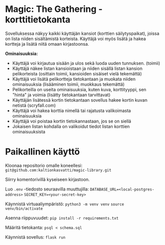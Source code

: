 # Magic: The Gathering -korttitietokanta

Sovelluksessa näkyy kaikki käyttäjän kansiot (korttien säilytyspaikat),
joissa on lista niiden sisältämistä korteista. Käyttäjä voi myös lisätä ja 
hakea kortteja ja lisätä niitä omaan kirjastoonsa.

**Ominaisuuksia:**

- Käyttäjä voi kirjautua sisään ja ulos sekä luoda uuden tunnuksen. (toimii)
- Käyttäjä näkee listan kansioistaan ja niiden sisällä listan kansion pelikorteista (osittain toimii, kansioiden sisäiset vielä tekemättä)
- Käyttäjä voi lisätä pelikortteja tietokantaan ja muokata niiden ominaisuuksia (lisääminen toimii, muokkaus tekemättä)
- Pelikorteilla on useita ominaisuuksia, kuten kuva, korttityyppi, sen "hinta" ja voimia (lisätty tietokantaan tarvittavat)
- Käyttäjän lisätessä kortin tietokantaan sovellus hakee kortin kuvan netistä (scryfall.com)
- Käyttäjä voi hakea korttia nimellä tai rajatusta valikoimasta ominaisuuksia
- Käyttäjä voi poistaa kortin tietokannastaan, jos se on siellä
- Jokaisen listan kohdalla on valikoidut tiedot listan korttien ominaisuuksista


# Paikallinen käyttö

Kloonaa repositorio omalle koneellesi:
`git@github.com:kaltionkasvatti/magic-library.git`

Siirry komentorivillä kyseiseen kirjastoon.

Luo `.env` -tiedosto seuraavilla muuttujilla:
`DATABASE_URL=<local-postgres-address>`
`SECRET_KEY=<your-secret-key>`

Käynnistä virtuaaliympäristö:
`python3 -m venv venv`
`source venv/bin/activate`

Asenna riippuvuudet:
`pip install -r requirements.txt`

Määritä tietokanta:
`psql < schema.sql`

Käynnistä sovellus:
`flask run`